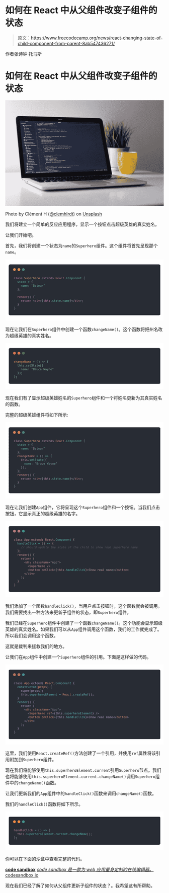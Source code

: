 # 如何在 React 中从父组件改变子组件的状态

> 原文：<https://www.freecodecamp.org/news/react-changing-state-of-child-component-from-parent-8ab547436271/>

作者张诗钟·托马斯

# 如何在 React 中从父组件改变子组件的状态

![VSHQltaIS4A-WnEWL9SHecUzng1v8VSqbSDM](img/c9d3c4e4c5ff995df27dbcd60d3966ac.png)

Photo by Clément H ([@clemhlrdt](https://unsplash.com/@clemhlrdt)) on [Unsplash](https://unsplash.com/)

我们将建立一个简单的反应应用程序，显示一个按钮点击超级英雄的真实姓名。

让我们开始吧。

首先，我们将创建一个状态为`name`的`Superhero`组件。这个组件将首先呈现那个`name`。

![dXk6uX7LQOfLuMWqTAqOZSd7obn-GESaMUkA](img/961134f3f49a6a4c9790378c4692a471.png)

现在让我们在`Superhero`组件中创建一个函数`changeName()`。这个函数将把州名改为超级英雄的真实姓名。

![-3-r39-jq60PNryomLCF7ShV4sHJEOhBBDtl](img/a8bc10e45b70da98faa09e1d07ea9f4f.png)

现在我们有了显示超级英雄姓名的`Superhero`组件和一个将姓名更新为其真实姓名的函数。

完整的超级英雄组件将如下所示:

![yHRO4tad52gX20O9uRC38b-oSgiRe5VK9f6m](img/0ea5e20c2671561438f7fcb704f57983.png)

现在让我们创建`App`组件，它将呈现这个`Superhero`组件和一个按钮。当我们点击按钮，它显示真正的超级英雄的名字。

![vlplStkM5jX8jKzIgUuOZB3ezux7mORUNvMy](img/23b4107ceb73543cf9b4b26af5556fe6.png)

我们添加了一个函数`handleClick()`，当用户点击按钮时，这个函数就会被调用。我们需要找出一种方法来更新子组件的状态，即`Superhero`组件。

我们已经在`Superhero`组件中创建了一个函数`changeName()`。这个功能会显示超级英雄的真实姓名。如果我们可以从`App`组件调用这个函数，我们的工作就完成了。所以我们会调用这个函数。

这就是裁判来拯救我们的地方。

让我们在`App`组件中创建一个`Superhero`组件的引用。下面是这样做的代码。

![gYY7kDmcNbMT1flktY70lOgXYmqRZAjRErUN](img/a739936217e5a80fea97c2e679efd14f.png)

这里，我们使用`React.createRef()`方法创建了一个引用，并使用`ref`属性将该引用附加到`Superhero`组件。

现在我们将能够使用`this.superheroElement.current`引用`Superhero`节点。我们也将能够使用`this.superheroElement.current.changeName()`调用`Superhero`组件中的`changeName()`函数。

让我们更新我们的`App`组件中的`handleClick()`函数来调用`changeName()`函数。

我们的`handleClick()`函数将如下所示。

![Qx7hBSPn7YlzdtGpDSC7Dcr4bP6wR5CKGFOr](img/efb26f8e0d34b0a8f193cf04c783d1bb.png)

你可以在下面的沙盒中查看完整的代码。

[**code sandbox**](https://codesandbox.io/embed/4r16r1oxj4)
[*code sandbox 是一款为 web 应用量身定制的在线编辑器。* codesandbox.io](https://codesandbox.io/embed/4r16r1oxj4)

现在我们已经了解了如何从父组件更新子组件的状态？。我希望这有所帮助。